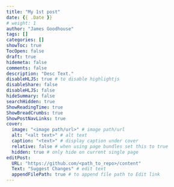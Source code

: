 ```yaml
---
title: "My 1st post"
date: {{ .Date }}
# weight: 1
author: "James Goodhouse"
tags: []
categories: []
showToc: true
TocOpen: false
draft: true
hidemeta: false
comments: false
description: "Desc Text."
disableHLJS: true # to disable highlightjs
disableShare: false
disableHLJS: false
hideSummary: false
searchHidden: true
ShowReadingTime: true
ShowBreadCrumbs: true
ShowPostNavLinks: true
cover:
  image: "<image path/url>" # image path/url
  alt: "<alt text>" # alt text
  caption: "<text>" # display caption under cover
  relative: false # when using page bundles set this to true
  hidden: true # only hide on current single page
editPost:
  URL: "https://github.com/<path_to_repo>/content"
  Text: "Suggest Changes" # edit text
  appendFilePath: true # to append file path to Edit link
---
```

